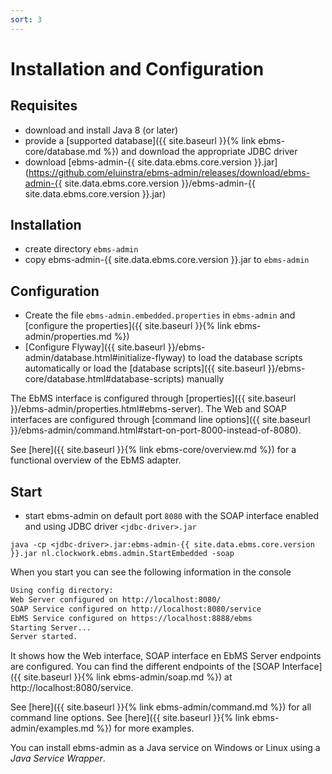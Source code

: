 ```yaml
---
sort: 3
---
```


# Installation and Configuration

## Requisites

- download and install Java 8 (or later)
- provide a [supported database]({{ site.baseurl }}{% link ebms-core/database.md %}) and download the appropriate JDBC driver
- download [ebms-admin-{{ site.data.ebms.core.version }}.jar](https://github.com/eluinstra/ebms-admin/releases/download/ebms-admin-{{ site.data.ebms.core.version }}/ebms-admin-{{ site.data.ebms.core.version }}.jar)

## Installation

- create directory `ebms-admin`
- copy ebms-admin-{{ site.data.ebms.core.version }}.jar to `ebms-admin`

## Configuration

- Create the file `ebms-admin.embedded.properties` in `ebms-admin` and [configure the properties]({{ site.baseurl }}{% link ebms-admin/properties.md %})
- [Configure Flyway]({{ site.baseurl }}/ebms-admin/database.html#initialize-flyway) to load the database scripts automatically or load the [database scripts]({{ site.baseurl }}/ebms-core/database.html#database-scripts) manually

The EbMS interface is configured through [properties]({{ site.baseurl }}/ebms-admin/properties.html#ebms-server). The Web and SOAP interfaces are configured through [command line options]({{ site.baseurl }}/ebms-admin/command.html#start-on-port-8000-instead-of-8080).

See [here]({{ site.baseurl }}{% link ebms-core/overview.md %}) for a functional overview of the EbMS adapter.

## Start

- start ebms-admin on default port `8080` with the SOAP interface enabled and using JDBC driver `<jdbc-driver>.jar`

```
java -cp <jdbc-driver>.jar:ebms-admin-{{ site.data.ebms.core.version }}.jar nl.clockwork.ebms.admin.StartEmbedded -soap
```

When you start you can see the following information in the console

```sh
Using config directory: 
Web Server configured on http://localhost:8080/
SOAP Service configured on http://localhost:8080/service
EbMS Service configured on https://localhost:8888/ebms
Starting Server...
Server started.
```

It shows how the Web interface, SOAP interface en EbMS Server endpoints are configured. You can find the different endpoints of the [SOAP Interface]({{ site.baseurl }}{% link ebms-admin/soap.md %}) at http://localhost:8080/service.


See [here]({{ site.baseurl }}{% link ebms-admin/command.md %}) for all command line options. See [here]({{ site.baseurl }}{% link ebms-admin/examples.md %}) for more examples.

You can install ebms-admin as a Java service on Windows or Linux using a *Java Service Wrapper*.